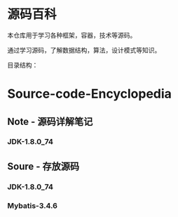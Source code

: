 # 源码百科
本仓库用于学习各种框架，容器，技术等源码。

通过学习源码，了解数据结构，算法，设计模式等知识。

目录结构：

# Source-code-Encyclopedia
## Note - 源码详解笔记
### JDK-1.8.0_74
## Soure - 存放源码
### JDK-1.8.0_74
### Mybatis-3.4.6